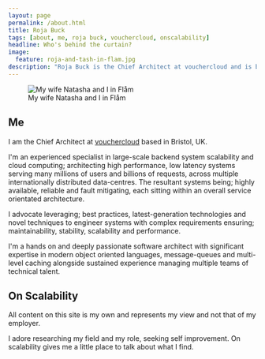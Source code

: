 ```yaml
---
layout: page
permalink: /about.html
title: Roja Buck
tags: [about, me, roja buck, vouchercloud, onscalability]
headline: Who's behind the curtain?
image:
  feature: roja-and-tash-in-flam.jpg
description: "Roja Buck is the Chief Architect at vouchercloud and is based in Bristol, Uk. On Scalability is his blog about the tech world and engeneering systems and teams for growth."
---
```

<figure>
  <img src="{{ site.galleryimageurl }}/images/roja-and-tash-in-flam.jpg" alt="My wife Natasha and I in Flåm">
  <figcaption>My wife Natasha and I in Flåm</figcaption>
</figure>

## Me

I am the Chief Architect at <a href="http://www.vouchercloud.com">vouchercloud</a> based in Bristol, UK. 

I'm an experienced specialist in large-scale backend system scalability and cloud computing; architecting high performance, low latency systems serving many millions of users and billions of requests, across multiple internationally distributed data-centres. The resultant systems being; highly available, reliable and fault mitigating, each sitting within an overall service orientated architecture.

I advocate leveraging; best practices, latest-generation technologies and novel techniques to engineer systems with complex requirements ensuring; maintainability, stability, scalability and performance. 

I'm a hands on and deeply passionate software architect with significant expertise in modern object oriented languages, message-queues and multi-level caching alongside sustained experience managing multiple teams of technical talent.

## On Scalability

All content on this site is my own and represents my view and not that of my employer.

I adore researching my field and my role, seeking self improvement. On scalability gives me a little place to talk about what I find.

